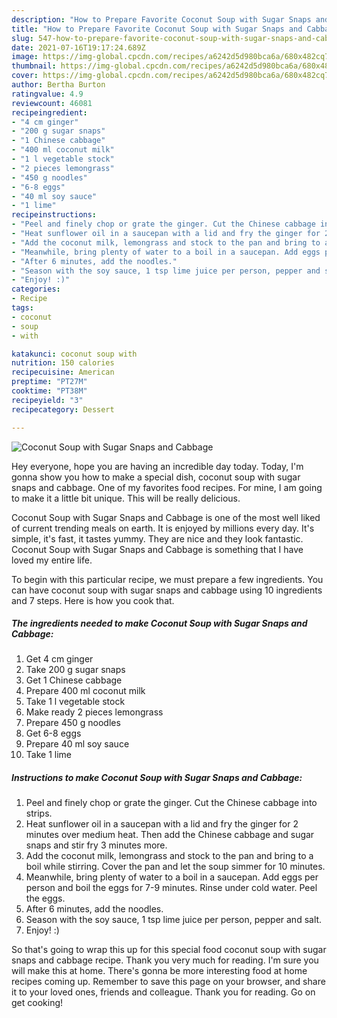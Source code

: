 ```yaml
---
description: "How to Prepare Favorite Coconut Soup with Sugar Snaps and Cabbage"
title: "How to Prepare Favorite Coconut Soup with Sugar Snaps and Cabbage"
slug: 547-how-to-prepare-favorite-coconut-soup-with-sugar-snaps-and-cabbage
date: 2021-07-16T19:17:24.689Z
image: https://img-global.cpcdn.com/recipes/a6242d5d980bca6a/680x482cq70/coconut-soup-with-sugar-snaps-and-cabbage-recipe-main-photo.jpg
thumbnail: https://img-global.cpcdn.com/recipes/a6242d5d980bca6a/680x482cq70/coconut-soup-with-sugar-snaps-and-cabbage-recipe-main-photo.jpg
cover: https://img-global.cpcdn.com/recipes/a6242d5d980bca6a/680x482cq70/coconut-soup-with-sugar-snaps-and-cabbage-recipe-main-photo.jpg
author: Bertha Burton
ratingvalue: 4.9
reviewcount: 46081
recipeingredient:
- "4 cm ginger"
- "200 g sugar snaps"
- "1 Chinese cabbage"
- "400 ml coconut milk"
- "1 l vegetable stock"
- "2 pieces lemongrass"
- "450 g noodles"
- "6-8 eggs"
- "40 ml soy sauce"
- "1 lime"
recipeinstructions:
- "Peel and finely chop or grate the ginger. Cut the Chinese cabbage into strips."
- "Heat sunflower oil in a saucepan with a lid and fry the ginger for 2 minutes over medium heat. Then add the Chinese cabbage and sugar snaps and stir fry 3 minutes more."
- "Add the coconut milk, lemongrass and stock to the pan and bring to a boil while stirring. Cover the pan and let the soup simmer for 10 minutes."
- "Meanwhile, bring plenty of water to a boil in a saucepan. Add eggs per person and boil the eggs for 7-9 minutes. Rinse under cold water. Peel the eggs."
- "After 6 minutes, add the noodles."
- "Season with the soy sauce, 1 tsp lime juice per person, pepper and salt."
- "Enjoy! :)"
categories:
- Recipe
tags:
- coconut
- soup
- with

katakunci: coconut soup with 
nutrition: 150 calories
recipecuisine: American
preptime: "PT27M"
cooktime: "PT38M"
recipeyield: "3"
recipecategory: Dessert

---
```



![Coconut Soup with Sugar Snaps and Cabbage](https://img-global.cpcdn.com/recipes/a6242d5d980bca6a/680x482cq70/coconut-soup-with-sugar-snaps-and-cabbage-recipe-main-photo.jpg)

Hey everyone, hope you are having an incredible day today. Today, I'm gonna show you how to make a special dish, coconut soup with sugar snaps and cabbage. One of my favorites food recipes. For mine, I am going to make it a little bit unique. This will be really delicious.



Coconut Soup with Sugar Snaps and Cabbage is one of the most well liked of current trending meals on earth. It is enjoyed by millions every day. It's simple, it's fast, it tastes yummy. They are nice and they look fantastic. Coconut Soup with Sugar Snaps and Cabbage is something that I have loved my entire life.


To begin with this particular recipe, we must prepare a few ingredients. You can have coconut soup with sugar snaps and cabbage using 10 ingredients and 7 steps. Here is how you cook that.

<!--inarticleads1-->

##### The ingredients needed to make Coconut Soup with Sugar Snaps and Cabbage:

1. Get 4 cm ginger
1. Take 200 g sugar snaps
1. Get 1 Chinese cabbage
1. Prepare 400 ml coconut milk
1. Take 1 l vegetable stock
1. Make ready 2 pieces lemongrass
1. Prepare 450 g noodles
1. Get 6-8 eggs
1. Prepare 40 ml soy sauce
1. Take 1 lime




<!--inarticleads2-->

##### Instructions to make Coconut Soup with Sugar Snaps and Cabbage:

1. Peel and finely chop or grate the ginger. Cut the Chinese cabbage into strips.
1. Heat sunflower oil in a saucepan with a lid and fry the ginger for 2 minutes over medium heat. Then add the Chinese cabbage and sugar snaps and stir fry 3 minutes more.
1. Add the coconut milk, lemongrass and stock to the pan and bring to a boil while stirring. Cover the pan and let the soup simmer for 10 minutes.
1. Meanwhile, bring plenty of water to a boil in a saucepan. Add eggs per person and boil the eggs for 7-9 minutes. Rinse under cold water. Peel the eggs.
1. After 6 minutes, add the noodles.
1. Season with the soy sauce, 1 tsp lime juice per person, pepper and salt.
1. Enjoy! :)




So that's going to wrap this up for this special food coconut soup with sugar snaps and cabbage recipe. Thank you very much for reading. I'm sure you will make this at home. There's gonna be more interesting food at home recipes coming up. Remember to save this page on your browser, and share it to your loved ones, friends and colleague. Thank you for reading. Go on get cooking!
